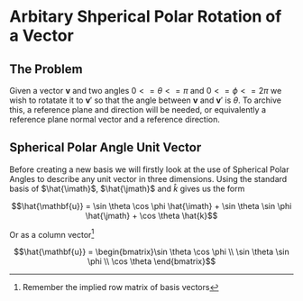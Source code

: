 # Arbitary Shperical Polar Rotation of a Vector

## The Problem

Given a vector $\mathbf{v}$ and two angles $0<=\theta<=\pi$ and $0<=\phi<=2\pi$ we wish to rotatate it to $\mathbf{v}'$ so that the angle between $\mathbf{v}$ and $\mathbf{v}'$ is $\theta$. To archive this, a reference plane and direction will be needed, or equivalently a reference plane normal vector and a reference direction.

## Spherical Polar Angle Unit Vector

Before creating a new basis we will firstly look at the use of Spherical Polar Angles to describe any unit vector in three dimensions. Using the standard basis of $\hat{\imath}$, $\hat{\jmath}$ and $\hat{k}$ gives us the form

```math
\hat{\mathbf{u}} = \sin \theta \cos \phi \hat{\imath} + \sin \theta \sin \phi \hat{\jmath} + \cos \theta \hat{k}
```

Or as a column vector[^1]

```math
\hat{\mathbf{u}} = \begin{bmatrix}\sin \theta \cos \phi \\ \sin \theta \sin \phi \\ \cos \theta \end{bmatrix}
```

[^1]: Remember the implied row matrix of basis vectors
